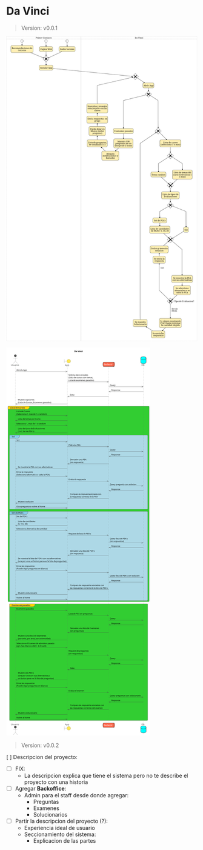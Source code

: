 # Da Vinci

> Version: v0.0.1

![Diagrama BPMN](context/out/bpmn.png)

![Diagrama de Requests](connections/out/Da%20Vinci.png)

> Version: v0.0.2

[ ] Descripcion del proyecto:
  - [ ] FIX:
    - La descripcion explica que tiene el sistema pero no te describe el proyecto con una historia
  - [ ] Agregar **Backoffice**:
    - Admin para el staff desde donde agregar:
      - Preguntas
      - Examenes
      - Solucionarios
  - [ ] Partir la descripcion del proyecto (?):
    - Experiencia ideal de usuario
    - Seccionamiento del sistema:
      - Explicacion de las partes
